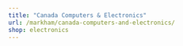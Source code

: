 ```yaml
---
title: "Canada Computers & Electronics"
url: /markham/canada-computers-and-electronics/
shop: electronics
---
```

